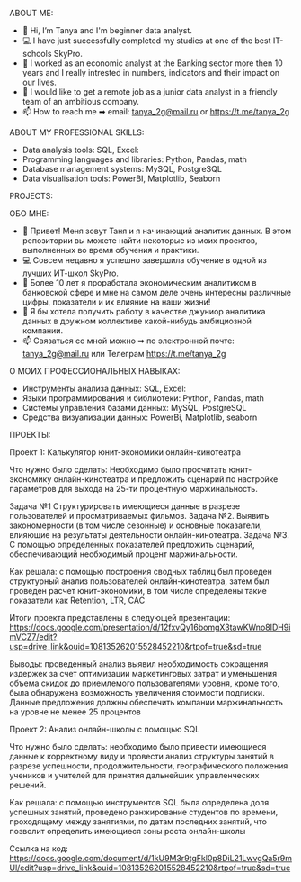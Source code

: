 ABOUT ME:
- 👋 Hi, I’m Tanya and I'm beginner data analyst.
- 💻 I have just successfully completed my studies at one of the best IT-schools SkyPro.
- 👀 I worked as an economic analyst at the Banking sector more then 10 years and I really intrested in numbers, indicators and their impact on our lives.
- 💞️ I would like to get a remote job as a junior data analyst in a friendly team of an ambitious company.
- 📫 How to reach me ➡ email: tanya_2g@mail.ru or https://t.me/tanya_2g

ABOUT MY PROFESSIONAL SKILLS:

- Data analysis tools: SQL, Excel:
- Programming languages and libraries: Python, Pandas, math
- Database management systems: MySQL, PostgreSQL
- Data visualisation tools: PowerBI, Matplotlib, Seaborn

PROJECTS:

ОБО МНЕ:
- 👋 Привет! Меня зовут Таня и я начинающий аналитик данных.  В этом репозитории вы можете найти некоторые из моих проектов, выполненных во время обучения и практики.
- 💻 Совсем недавно я успешно завершила обучение в одной из лучших ИТ-школ SkyPro.
- 👀 Более 10 лет я проработала экономическим аналитиком в банковской сфере и мне на самом деле очень интересны различные цифры, показатели и их влияние на наши жизни!
- 💞️ Я бы хотела получить работу в качестве джуниор аналитика данных в дружном коллективе какой-нибудь амбициозной компании.
- 📫 Связаться со мной можно  ➡ по электронной почте: tanya_2g@mail.ru или Телеграм https://t.me/tanya_2g

О МОИХ ПРОФЕССИОНАЛЬНЫХ НАВЫКАХ:

- Инструменты анализа данных: SQL, Excel:
- Языки программирования и библиотеки: Python, Pandas, math
- Системы управления базами данных: MySQL, PostgreSQL
- Средства визуализации данных: PowerBi, Matplotlib, seaborn

ПРОЕКТЫ:

Проект 1: Калькулятор юнит-экономики онлайн-кинотеатра

Что нужно было сделать: Необходимо было просчитать юнит-экономику онлайн-кинотеатра и предложить сценарий по настройке параметров для выхода на 25-ти процентную маржинальность. 

Задача №1 Структурировать имеющиеся данные в разрезе пользователей и просматриваемых фильмов.
Задача №2. Выявить закономерности (в том числе сезонные) и основные показатели, влияющие на результаты деятельности онлайн-кинотеатра. 
Задача №3. С помощью определенных показателей предложить сценарий, обеспечивающий необходимый процент маржинальности.

Как решала: с помощью построения сводных таблиц был проведен структурный анализ пользователей онлайн-кинотеатра, затем был проведен расчет юнит-экономики, в том числе определены такие показатели как Retention, LTR, CAC

Итоги проекта представлены в следующей презентации:
https://docs.google.com/presentation/d/12fxvQy16bomgX3tawKWno8IDH9imVCZ7/edit?usp=drive_link&ouid=108135262015528452210&rtpof=true&sd=true

Выводы: проведенный анализ выявил необходимость сокращения издержек за счет оптимизации маркетинговых затрат и уменьшения объема скидок до приемлемого пользователями уровня, кроме того, была обнаружена возможность увеличения стоимости подписки. Данные предложения должны обеспечить компании маржинальность на уровне не менее 25 процентов



Проект 2: Анализ онлайн-школы с помощью SQL

Что нужно было сделать: необходимо было привести имеющиеся данные к корректному виду и провести анализ структуры занятий в разрезе успешности, продолжительности, географического положения учеников и учителей для принятия дальнейших управленческих решений.

Как решала: с помощью инструментов SQL была определена доля успешных занятий, проведено ранжирование студентов по времени, проходящему между занятиями, по датам последних занятий, что позволит определить имеющиеся зоны роста онлайн-школы

Ссылка на код:  
https://docs.google.com/document/d/1kU9M3r9tgFkl0p8DiL21LwvgQa5r9mUl/edit?usp=drive_link&ouid=108135262015528452210&rtpof=true&sd=true






